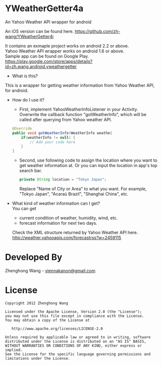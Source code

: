 YWeatherGetter4a
================

An Yahoo Weather API wrapper for android

An iOS version can be found here.
https://github.com/zh-wang/YWeatherGetter4i

It contains an exmaple project works on android 2.2 or above.   
Yahoo Weather API wrapper works on android 1.6 or above.	
Sample app can be found on Google Play. 	
https://play.google.com/store/apps/details?id=zh.wang.android.yweathergetter

+  What is this?	 

  This is a wrapper for getting weather information from Yahoo Weather API, for android.

+ How do I use it? 
	
   * First, implement YahooWeatherInfoListener in your Activity. Overwrite the callback function "gotWeatherInfo", which will be called after querying from Yahoo weather API.
	
	```java
	@Override
	public void gotWeatherInfo(WeatherInfo weathe{
		if(weatherInfo != null) {
			// Add your code here
		}
	}
	```  

  * Second, use following code to assign the location where you want to get weather information at. Or you can input the location in app's top search bar.
	
	```java
	private String location = "Tokyo Japan";
	```

    Replace "Name of City or Area" to what you want. For example, "Tokyo Japan", "Acaraù Brazil", "Shanghai China", etc.


+ What kind of weather information can I get?	
  You can get 
  * current condition of weather, humidity, wind, etc.
  * forecast information for next two days.

  Check the XML structure returned by Yahoo Weather API here.
  http://weather.yahooapis.com/forecastrss?w=2459115
  

Developed By
================
Zhenghong Wang - <viennakanon@gmail.com>

License
================
    Copyright 2012 Zhenghong Wang

    Licensed under the Apache License, Version 2.0 (the "License");
    you may not use this file except in compliance with the License.
    You may obtain a copy of the License at

       http://www.apache.org/licenses/LICENSE-2.0

    Unless required by applicable law or agreed to in writing, software
    distributed under the License is distributed on an "AS IS" BASIS,
    WITHOUT WARRANTIES OR CONDITIONS OF ANY KIND, either express or implied.
    See the License for the specific language governing permissions and
    limitations under the License.
